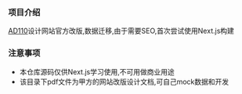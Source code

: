 ### 项目介绍
[AD110](https://www.ad110.com)设计网站官方改版,数据迁移,由于需要SEO,首次尝试使用Next.js构建

### 注意事项
* 本仓库源码仅供Next.js学习使用,不可用做商业用途
* 该目录下pdf文件为甲方的网站改版设计文档,可自己mock数据和开发

